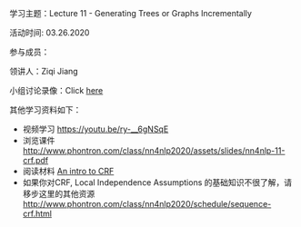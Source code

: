 学习主题：Lecture 11 - Generating Trees or Graphs Incrementally

活动时间: 03.26.2020

参与成员：

领讲人：Ziqi Jiang

小组讨论录像：Click [here]()

其他学习资料如下：

- 视频学习 https://youtu.be/ry-__6gNSqE
- 浏览课件 http://www.phontron.com/class/nn4nlp2020/assets/slides/nn4nlp-11-crf.pdf
- 阅读材料 [An intro to CRF](http://homepages.inf.ed.ac.uk/csutton/publications/crftut-fnt.pdf)
- 如果你对CRF, Local Independence Assumptions 的基础知识不很了解，请移步这里的其他资源 http://www.phontron.com/class/nn4nlp2020/schedule/sequence-crf.html
